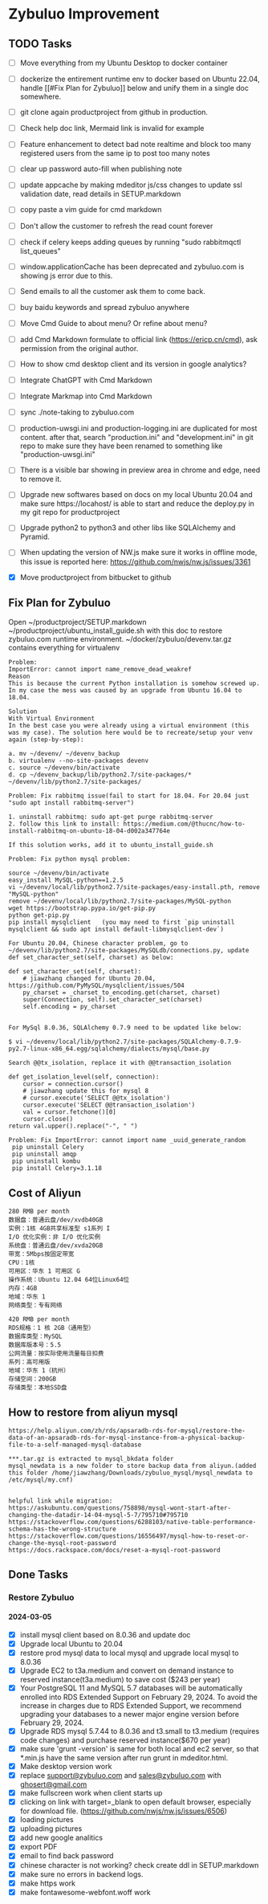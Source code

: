 # Zybuluo Improvement

## TODO Tasks

- [ ] Move everything from my Ubuntu Desktop to docker container
- [ ] dockerize the entirement runtime env to docker based on Ubuntu 22.04, handle [[#Fix Plan for Zybuluo]] below and unify them in a single doc somewhere.
- [ ] git clone again productproject from github in production.
- [ ] Check help doc link, Mermaid link is invalid for example
- [ ] Feature enhancement to detect bad note realtime and block too many registered users from the same ip to post too many notes
- [ ] clear up password auto-fill when publishing note
- [ ] update appcache by making mdeditor js/css changes to update ssl validation date, read details in SETUP.markdown
- [ ] copy paste a vim guide for cmd markdown
- [ ] Don't allow the customer to refresh the read count forever
- [ ] check if celery keeps adding queues by running "sudo rabbitmqctl list_queues"
- [ ] window.applicationCache has been deprecated and zybuluo.com is showing js error due to this.
- [ ] Send emails to all the customer ask them to come back.
- [ ] buy baidu keywords and spread zybuluo anywhere
- [ ] Move Cmd Guide to about menu? Or refine about menu?
- [ ] add Cmd Markdown formulate to official link (https://ericp.cn/cmd), ask permission from the original author.
- [ ] How to show cmd desktop client and its version in google analytics?
- [ ] Integrate ChatGPT with Cmd Markdown
- [ ] Integrate Markmap into Cmd Markdown
- [ ] sync ./note-taking to zybuluo.com
- [ ] production-uwsgi.ini and production-logging.ini are duplicated for most content. after that, search "production.ini" and "development.ini" in git repo to make sure they have been renamed to something like "production-uwsgi.ini"
- [ ] There is a visible bar showing in preview area in chrome and edge, need to remove it.
- [ ] Upgrade new softwares based on docs on my local Ubuntu 20.04 and make sure https://locahost/ is able to start and reduce the deploy.py in my git repo for productproject
- [ ] Upgrade python2 to python3 and other libs like SQLAlchemy and Pyramid.
- [ ] When updating the version of NW.js make sure it works in offline mode, this issue is reported here: https://github.com/nwjs/nw.js/issues/3361
- [x] Move productproject from bitbucket to github


## Fix Plan for Zybuluo

Open ~/productproject/SETUP.markdown ~/productproject/ubuntu_install_guide.sh with this doc to restore zybuluo.com runtime environment.
~/docker/zybuluo/devenv.tar.gz contains everything for virtualenv

```
Problem:
ImportError: cannot import name_remove_dead_weakref
Reason
This is because the current Python installation is somehow screwed up. In my case the mess was caused by an upgrade from Ubuntu 16.04 to 18.04.

Solution
With Virtual Environment
In the best case you were already using a virtual environment (this was my case). The solution here would be to recreate/setup your venv again (step-by-step):

a. mv ~/devenv/ ~/devenv_backup
b. virtualenv --no-site-packages devenv
c. source ~/devenv/bin/activate
d. cp ~/devenv_backup/lib/python2.7/site-packages/* ~/devenv/lib/python2.7/site-packages/
```

```
Problem: Fix rabbitmq issue(fail to start for 18.04. For 20.04 just "sudo apt install rabbitmq-server")

1. uninstall rabbitmq: sudo apt-get purge rabbitmq-server
2. follow this link to install: https://medium.com/@thucnc/how-to-install-rabbitmq-on-ubuntu-18-04-d002a347764e

If this solution works, add it to ubuntu_install_guide.sh
```

```
Problem: Fix python mysql problem:

source ~/devenv/bin/activate
easy_install MySQL-python==1.2.5
vi ~/devenv/local/lib/python2.7/site-packages/easy-install.pth, remove "MySQL-python"
remove ~/devenv/local/lib/python2.7/site-packages/MySQL-python
wget https://bootstrap.pypa.io/get-pip.py
python get-pip.py
pip install mysqlclient   (you may need to first `pip uninstall mysqlclient && sudo apt install default-libmysqlclient-dev`)

For Ubuntu 20.04, Chinese character problem, go to ~/devenv/lib/python2.7/site-packages/MySQLdb/connections.py, update def set_character_set(self, charset) as below:

def set_character_set(self, charset):
    # jiawzhang changed for Ubuntu 20.04, https://github.com/PyMySQL/mysqlclient/issues/504
    py_charset = _charset_to_encoding.get(charset, charset)
    super(Connection, self).set_character_set(charset)
    self.encoding = py_charset
    
    
For MySql 8.0.36, SQLAlchemy 0.7.9 need to be updated like below:

$ vi ~/devenv/local/lib/python2.7/site-packages/SQLAlchemy-0.7.9-py2.7-linux-x86_64.egg/sqlalchemy/dialects/mysql/base.py

Search @@tx_isolation, replace it with @@transaction_isolation

def get_isolation_level(self, connection):
    cursor = connection.cursor()
    # jiawzhang update this for mysql 8
    # cursor.execute('SELECT @@tx_isolation')
    cursor.execute('SELECT @@transaction_isolation')
    val = cursor.fetchone()[0]
    cursor.close()
return val.upper().replace("-", " ")
```

```
Problem: Fix ImportError: cannot import name _uuid_generate_random
 pip uninstall Celery
 pip uninstall amqp
 pip uninstall kombu
 pip install Celery=3.1.18
```
## Cost of Aliyun

```
280 RMB per month
数据盘：普通云盘/dev/xvdb40GB
实例：1核 4GB共享标准型 s1系列 I
I/O 优化实例：非 I/O 优化实例
系统盘：普通云盘/dev/xvda20GB
带宽：5Mbps按固定带宽
CPU：1核
可用区：华东 1 可用区 G
操作系统：Ubuntu 12.04 64位Linux64位
内存：4GB
地域：华东 1
网络类型：专有网络
```

``` 
420 RMB per month
RDS规格：1 核 2GB（通用型）
数据库类型：MySQL
数据库版本号：5.5
公网流量：按实际使用流量每日扣费
系列：高可用版
地域：华东 1（杭州）
存储空间：200GB
存储类型：本地SSD盘
```

## How to restore from aliyun mysql
```
https://help.aliyun.com/zh/rds/apsaradb-rds-for-mysql/restore-the-data-of-an-apsaradb-rds-for-mysql-instance-from-a-physical-backup-file-to-a-self-managed-mysql-database

***.tar.gz is extracted to mysql_bkdata folder
mysql_newdata is a new folder to store backup data from aliyun.(added this folder /home/jiawzhang/Downloads/zybuluo_mysql/mysql_newdata to /etc/mysql/my.cnf)


helpful link while migration:
https://askubuntu.com/questions/758898/mysql-wont-start-after-changing-the-datadir-14-04-mysql-5-7/795710#795710
https://stackoverflow.com/questions/6288103/native-table-performance-schema-has-the-wrong-structure
https://stackoverflow.com/questions/16556497/mysql-how-to-reset-or-change-the-mysql-root-password
https://docs.rackspace.com/docs/reset-a-mysql-root-password

```

## Done Tasks

### Restore Zybuluo

#### 2024-03-05

- [x] install mysql client based on 8.0.36 and update doc
- [x] Upgrade local Ubuntu to 20.04
- [x] restore prod mysql data to local mysql and upgrade local mysql to 8.0.36
- [x] Upgrade EC2 to t3a.medium and convert on demand instance to reserved instance(t3a.medium) to save cost (\$243 per year)
- [x] Your PostgreSQL 11 and MySQL 5.7 databases will be automatically enrolled into RDS Extended Support on February 29, 2024. To avoid the increase in charges due to RDS Extended Support, we recommend upgrading your databases to a newer major engine version before February 29, 2024.
- [x] Upgrade RDS mysql 5.7.44 to 8.0.36 and t3.small to t3.medium (requires code changes) and purchase reserved instance(\$670 per year)
- [x] make sure 'grunt -version' is same for both local and ec2 server, so that *.min.js have the same version after run grunt in mdeditor.html.
- [x] Make desktop version work
- [x] replace support@zybuluo.com and sales@zybuluo.com with ghosert@gmail.com
- [x] make fullscreen work when client starts up
- [x] clicking on link with target=_blank to open default browser, especially for download file. (https://github.com/nwjs/nw.js/issues/6506)
- [x] loading pictures
- [x] uploading pictures
- [x] add new google analitics
- [x] export PDF
- [x] email to find back password
- [x] chinese character is not working? check create ddl in SETUP.markdown
- [x] make sure no errors in backend logs.
- [x] make https work
- [x] make fontawesome-webfont.woff work
